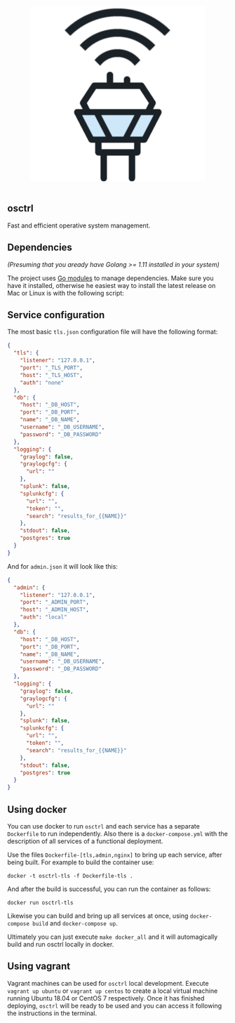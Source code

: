<div align="center">
  <img src="logo.png" />
</div>

</br>

## osctrl

Fast and efficient operative system management.

## Dependencies

*(Presuming that you aready have Golang >= 1.11 installed in your system)*

The project uses [Go modules](https://github.com/golang/go/wiki/Modules) to manage dependencies. Make sure you have it installed, otherwise he easiest way to install the latest release on Mac or Linux is with the following script:

## Service configuration

The most basic `tls.json` configuration file will have the following format:

```json
{
  "tls": {
    "listener": "127.0.0.1",
    "port": "_TLS_PORT",
    "host": "_TLS_HOST",
    "auth": "none"
  },
  "db": {
    "host": "_DB_HOST",
    "port": "_DB_PORT",
    "name": "_DB_NAME",
    "username": "_DB_USERNAME",
    "password": "_DB_PASSWORD"
  },
  "logging": {
    "graylog": false,
    "graylogcfg": {
      "url": ""
    },
    "splunk": false,
    "splunkcfg": {
      "url": "",
      "token": "",
      "search": "results_for_{{NAME}}"
    },
    "stdout": false,
    "postgres": true
  }
}
```

And for `admin.json` it will look like this:

```json
{
  "admin": {
    "listener": "127.0.0.1",
    "port": "_ADMIN_PORT",
    "host": "_ADMIN_HOST",
    "auth": "local"
  },
  "db": {
    "host": "_DB_HOST",
    "port": "_DB_PORT",
    "name": "_DB_NAME",
    "username": "_DB_USERNAME",
    "password": "_DB_PASSWORD"
  },
  "logging": {
    "graylog": false,
    "graylogcfg": {
      "url": ""
    },
    "splunk": false,
    "splunkcfg": {
      "url": "",
      "token": "",
      "search": "results_for_{{NAME}}"
    },
    "stdout": false,
    "postgres": true
  }
}
```

## Using docker

You can use docker to run  `osctrl` and each service has a separate `Dockerfile` to run independently. Also there is a `docker-compose.yml` with the description of all services of a functional deployment.

Use the files `Dockerfile-[tls,admin,nginx]` to bring up each service, after being built. For example to build the container use:

```shell
docker -t osctrl-tls -f Dockerfile-tls .
```

And after the build is successful, you can run the container as follows:

```shell
docker run osctrl-tls
```

Likewise you can build and bring up all services at once, using `docker-compose build` and `docker-compose up`.

Ultimately you can just execute `make docker_all` and it will automagically build and run osctrl locally in docker.

## Using vagrant

Vagrant machines can be used for `osctrl` local development. Execute `vagrant up ubuntu` or `vagrant up centos` to create a local virtual machine running Ubuntu 18.04 or CentOS 7 respectively. Once it has finished deploying, `osctrl` will be ready to be used and you can access it following the instructions in the terminal.
